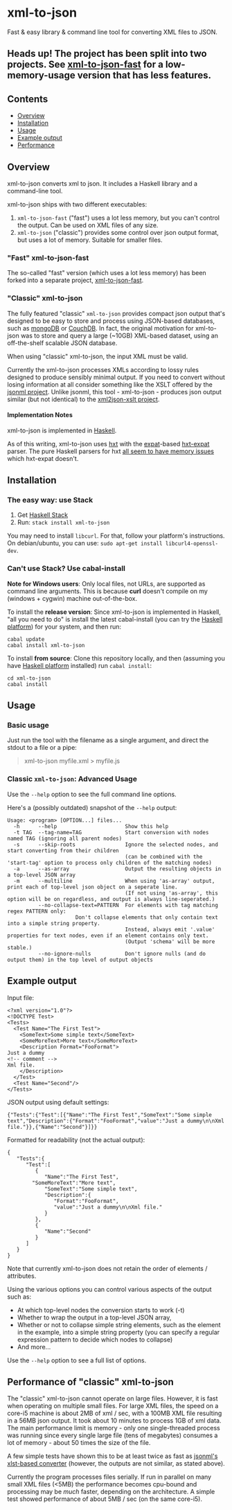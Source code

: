 # xml-to-json

Fast & easy library & command line tool for converting XML files to JSON.

## **Heads up!** The project has been split into two projects. See **[xml-to-json-fast](https://github.com/sinelaw/xml-to-json-fast)** for a low-memory-usage version that has less features.


## Contents
* [Overview](#overview)
* [Installation](#installation)
* [Usage](#usage)
* [Example output](#example-output)
* [Performance](#performance)


## Overview

xml-to-json converts xml to json. It includes a Haskell library and a command-line tool.

xml-to-json ships with two different executables:

1. `xml-to-json-fast` ("fast") uses a lot less memory, but you can't control the output. Can be used on XML files of any size.
2. `xml-to-json` ("classic") provides some control over json output format, but uses a lot of memory. Suitable for smaller files.

### "Fast" xml-to-json-fast

The so-called "fast" version (which uses a lot less memory) has been forked into a separate project, [xml-to-json-fast](https://github.com/sinelaw/xml-to-json-fast).

### "Classic" xml-to-json

The fully featured "classic" `xml-to-json` provides compact json output that's designed to be easy to store and process using JSON-based databases, such as [mongoDB](http://www.mongodb.org/) or [CouchDB](http://couchdb.apache.org/). In fact, the original motivation for xml-to-json was to store and query a large (~10GB) XML-based dataset, using an off-the-shelf scalable JSON database.

When using "classic" xml-to-json, the input XML must be valid.

Currently the xml-to-json processes XMLs according to lossy rules designed to produce sensibly minimal output. If you need to convert without losing information at all consider something like the XSLT offered by the [jsonml project](http://www.jsonml.org/). Unlike jsonml, this tool - xml-to-json - produces json output similar (but not identical) to the [xml2json-xslt project](http://code.google.com/p/xml2json-xslt/).

#### Implementation Notes

xml-to-json is implemented in [Haskell](http://www.haskell.org).

As of this writing, xml-to-json uses [hxt](http://hackage.haskell.org/package/hxt) with the [expat](http://expat.sourceforge.net/)-based [hxt-expat](http://hackage.haskell.org/package/hxt-expat) parser. The pure Haskell parsers for hxt [all seem to have memory issues](http://stackoverflow.com/q/2292729/562906) which hxt-expat doesn't.


## Installation

### The easy way: use Stack

1. Get [Haskell Stack](haskellstack.org)
2. Run: `stack install xml-to-json`

You may need to install `libcurl`. For that, follow your platform's instructions. On debian/ubuntu, you can use: `sudo apt-get install libcurl4-openssl-dev`.


### Can't use Stack? Use cabal-install

**Note for Windows users**: Only local files, not URLs, are supported as command line arguments. This is because **curl** doesn't compile on my (windows + cygwin) machine out-of-the-box.

To install the **release version**: Since xml-to-json is implemented in Haskell, "all you need to do" is install the latest cabal-install (you can try the [Haskell platform](http://www.haskell.org/platform/)) for your system, and then run:

```
cabal update
cabal install xml-to-json
```

To install **from source**: Clone this repository locally, and then (assuming you have [Haskell platform](http://www.haskell.org/platform/) installed) run `cabal install`:

```
cd xml-to-json
cabal install
```

## Usage

### Basic usage

Just run the tool with the filename as a single argument, and direct the stdout to a file or a pipe:

> xml-to-json myfile.xml > myfile.js


### Classic `xml-to-json`: Advanced Usage

Use the `--help` option to see the full command line options.

Here's a (possibly outdated) snapshot of the `--help` output:

```
Usage: <program> [OPTION...] files...
  -h      --help                      Show this help
  -t TAG  --tag-name=TAG              Start conversion with nodes named TAG (ignoring all parent nodes)
  -s      --skip-roots                Ignore the selected nodes, and start converting from their children
                                      (can be combined with the 'start-tag' option to process only children of the matching nodes)
  -a      --as-array                  Output the resulting objects in a top-level JSON array
  -m      --multiline                 When using 'as-array' output, print each of top-level json object on a seperate line.
                                      (If not using 'as-array', this option will be on regardless, and output is always line-seperated.)
          --no-collapse-text=PATTERN  For elements with tag matching regex PATTERN only:
	  			      Don't collapse elements that only contain text into a simple string property.
                                      Instead, always emit '.value' properties for text nodes, even if an element contains only text.
                                      (Output 'schema' will be more stable.)
          --no-ignore-nulls           Don't ignore nulls (and do output them) in the top level of output objects
```

## Example output

Input file:

```
<?xml version="1.0"?>
<!DOCTYPE Test>
<Tests>
  <Test Name="The First Test">
    <SomeText>Some simple text</SomeText>
    <SomeMoreText>More text</SomeMoreText>
    <Description Format="FooFormat">
Just a dummy
<!-- comment -->
Xml file.
    </Description>
  </Test>
  <Test Name="Second"/>
</Tests>
```

JSON output using default settings:
```
{"Tests":{"Test":[{"Name":"The First Test","SomeText":"Some simple text","Description":{"Format":"FooFormat","value":"Just a dummy\n\nXml file."}},{"Name":"Second"}]}}
```

Formatted for readability (not the actual output):

```
{
   "Tests":{
      "Test":[
         {
            "Name":"The First Test",
	    "SomeMoreText":"More text",
            "SomeText":"Some simple text",
            "Description":{
               "Format":"FooFormat",
               "value":"Just a dummy\n\nXml file."
            }
         },
         {
            "Name":"Second"
         }
      ]
   }
}
```

Note that currently xml-to-json does not retain the order of elements / attributes.
 
Using the various options you can control various aspects of the output such as:

* At which top-level nodes the conversion starts to work (-t)
* Whether to wrap the output in a top-level JSON array,
* Whether or not to collapse simple string elements, such as the <SomeText> element in the example, into a simple string property (you can specify a regular expression pattern to decide which nodes to collapse)
* And more...

Use the `--help` option to see a full list of options.


## Performance of "classic" xml-to-json

The "classic" xml-to-json cannot operate on large files. However, it is fast when operating on multiple small files. For large XML files, the speed on a core-i5 machine is about 2MB of xml / sec, with a 100MB XML file resulting in a 56MB json output. It took about 10 minutes to process 1GB of xml data. The main performance limit is memory - only one single-threaded process was running since every single large file (tens of megabytes) consumes a lot of memory - about 50 times the size of the file.

A few simple tests have shown this to be at least twice as fast as [jsonml's xlst-based converter](http://www.jsonml.org/xml/) (however, the outputs are not similar, as stated above).

Currently the program processes files serially. If run in parallel on many small XML files (<5MB) the performance becomes cpu-bound and processing may be *much* faster, depending on the architecture. A simple test showed performance of about 5MB / sec (on the same core-i5).


